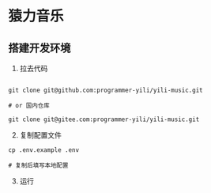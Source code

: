 # 猿力音乐

## 搭建开发环境

1. 拉去代码

````shell

git clone git@github.com:programmer-yili/yili-music.git 

# or 国内仓库

git clone git@gitee.com:programmer-yili/yili-music.git

````

2. 复制配置文件

```shell
cp .env.example .env

# 复制后填写本地配置
```

3. 运行